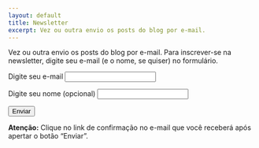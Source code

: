 ```yaml
---
layout: default
title: Newsletter
excerpt: Vez ou outra envio os posts do blog por e-mail.
---
```

Vez ou outra envio os posts do blog por e-mail. Para inscrever-se na newsletter, digite seu e-mail (e o nome, se quiser) no formulário.

<form action="https://buttondown.com/api/emails/embed-subscribe/rodrigoghedin" method="post">
<p>
	<label for="bd-email">Digite seu e-mail</label>
	<input type="email" name="email" id="bd-email" />
</p>
<p>
	<label for="bd-name">Digite seu nome (opcional)</label>
	<input type="text" name="metadata__name" id="bd-name" />
</p>
<input type="submit" value="Enviar" />
</form>

**Atenção:** Clique no link de confirmação no e-mail que você receberá após apertar o botão “Enviar”.
